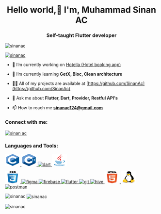 <h1 align="center">Hello world,👋 I'm, Muhammad Sinan AC</h1>
<h3 align="center">Self-taught Flutter developer</h3>

<p align="left"> <img src="https://komarev.com/ghpvc/?username=sinanac&label=Profile%20views&color=0e75b6&style=flat" alt="sinanac" /> </p>

<p align="left"> <a href="https://github.com/ryo-ma/github-profile-trophy"><img src="https://github-profile-trophy.vercel.app/?username=sinanac&theme=onedark" alt="sinanac" /></a> </p>

- 🔭 I’m currently working on [Hotella (Hotel booking app)](https://github.com/SinanAc/hotella)

- 🌱 I’m currently learning **GetX, Bloc, Clean architecture**

- 👨‍💻 All of my projects are available at [https://github.com/SinanAc](https://github.com/SinanAc)

- 💬 Ask me about **Flutter, Dart, Provider, Restful API's**

- 📫 How to reach me **sinanac124@gmail.com** 

<h3 align="left">Connect with me:</h3>
<p align="left">
<a href="https://www.linkedin.com/in/sinan-ac-b1b09421b/" target="blank"><img align="center" src="https://raw.githubusercontent.com/rahuldkjain/github-profile-readme-generator/master/src/images/icons/Social/linked-in-alt.svg" alt="sinan ac" height="30" width="40" /></a>
</p>

<h3 align="left">Languages and Tools:</h3>

<p align="left"> <a href="https://www.cprogramming.com/" target="_blank" rel="noreferrer"> <img src="https://raw.githubusercontent.com/devicons/devicon/master/icons/c/c-original.svg" alt="c" width="50" height="40"/> </a> <a href="https://www.w3schools.com/cpp/" target="_blank" rel="noreferrer"> <img src="https://raw.githubusercontent.com/devicons/devicon/master/icons/cplusplus/cplusplus-original.svg" alt="cplusplus" width="50" height="40"/> </a> <a href="https://dart.dev" target="_blank" rel="noreferrer"> <img src="https://www.vectorlogo.zone/logos/dartlang/dartlang-icon.svg" alt="dart" width="50" height="40"/> </a> <a href="https://www.java.com" target="_blank" rel="noreferrer"> <img src="https://raw.githubusercontent.com/devicons/devicon/master/icons/java/java-original.svg" alt="java" width="50" height="40"/> </a> </p>

<p align="left"> <a href="https://www.w3schools.com/css/" target="_blank" rel="noreferrer"> <img src="https://raw.githubusercontent.com/devicons/devicon/master/icons/css3/css3-original-wordmark.svg" alt="css3" width="50" height="40"/> </a> <a href="https://www.figma.com/" target="_blank" rel="noreferrer"> <img src="https://www.vectorlogo.zone/logos/figma/figma-icon.svg" alt="figma" width="50" height="40"/> </a> <a href="https://firebase.google.com/" target="_blank" rel="noreferrer"> <img src="https://www.vectorlogo.zone/logos/firebase/firebase-icon.svg" alt="firebase" width="50" height="40"/> </a> <a href="https://flutter.dev" target="_blank" rel="noreferrer"> <img src="https://www.vectorlogo.zone/logos/flutterio/flutterio-icon.svg" alt="flutter" width="50" height="40"/> </a> <a href="https://git-scm.com/" target="_blank" rel="noreferrer"> <img src="https://www.vectorlogo.zone/logos/git-scm/git-scm-icon.svg" alt="git" width="50" height="40"/> </a> <a href="https://hive.apache.org/" target="_blank" rel="noreferrer"> <img src="https://www.vectorlogo.zone/logos/apache_hive/apache_hive-icon.svg" alt="hive" width="50" height="40"/> </a> <a href="https://www.w3.org/html/" target="_blank" rel="noreferrer"> <img src="https://raw.githubusercontent.com/devicons/devicon/master/icons/html5/html5-original-wordmark.svg" alt="html5" width="50" height="40"/> </a> <a href="https://www.linux.org/" target="_blank" rel="noreferrer"> <img src="https://raw.githubusercontent.com/devicons/devicon/master/icons/linux/linux-original.svg" alt="linux" width="50" height="40"/> </a> <a href="https://postman.com" target="_blank" rel="noreferrer"> <img src="https://www.vectorlogo.zone/logos/getpostman/getpostman-icon.svg" alt="postman" width="50" height="40"/> </a> </p>

<p><img align="left" src="https://github-readme-stats.vercel.app/api/top-langs?username=sinanac&show_icons=true&locale=en&layout=compact" alt="sinanac" /></p>

<p>&nbsp;<img align="center" src="https://github-readme-stats.vercel.app/api?username=sinanac&show_icons=true&locale=en" alt="sinanac" /></p>

<p><img align="center" src="https://github-readme-streak-stats.herokuapp.com/?user=sinanac&" alt="sinanac" /></p>

